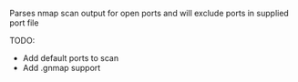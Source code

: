 Parses nmap scan output for open ports and will exclude ports in supplied port file


TODO:
 - Add default ports to scan
 - Add .gnmap support
